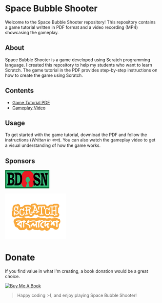 # Space Bubble Shooter
Welcome to the Space Bubble Shooter repository! This repository contains a game tutorial written in PDF format and a video recording (MP4) showcasing the gameplay. 

## About
Space Bubble Shooter is a game developed using Scratch programming language. I created this repository to help my students who want to learn Scratch. The game tutorial in the PDF provides step-by-step instructions on how to create the game using Scratch.

## Contents
- [Game Tutorial PDF](game_in_scratch_part_01.pdf)
- [Gameplay Video](gameplay_video.mp4)
 
## Usage
To get started with the game tutorial, download the PDF and follow the instructions (<i>Written in বাংলা</i>). You can also watch the gameplay video to get a visual understanding of how the game works.
## Sponsors
[![bdOSN](sponsor's/bdosn.png)](https://bdosn.org/)

[![Scratch Bangladesh](sponsor's/Scratch-Bangladesh-Logo-1.png)](https://scratchbangladesh.com/)

# Donate 
If you find value in what I'm creating,‌ a book donation would be a great choice.

<a href="https://www.buymeacoffee.com/shrudra" target="_blank"><img src="https://img.buymeacoffee.com/button-api/?text=Buy%20me%20a%20book&emoji=📖&slug=shrudra&button_colour=FFDD00&font_colour=000000&font_family=Cookie&outline_colour=000000&coffee_colour=ffffff" alt="Buy Me A Book" style="height: auto !important;width: auto !important;" ></a>

> Happy coding :⁠-⁠), and enjoy playing Space Bubble Shooter!
